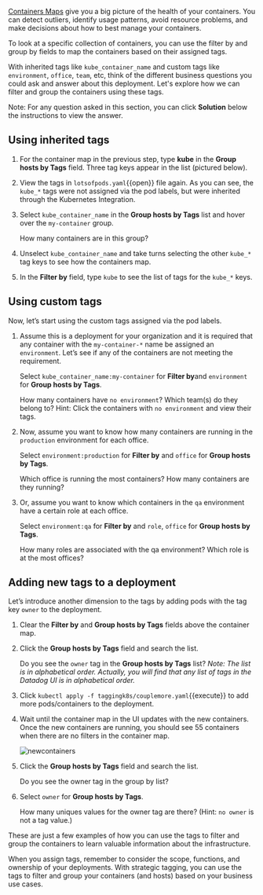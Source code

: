 <a href="https://docs.datadoghq.com/graphing/infrastructure/containermap/" target="_blank">Containers Maps</a> give you a big picture of the health of your containers. You can detect outliers, identify usage patterns, avoid resource problems, and make decisions about how to best manage your containers. 

To look at a specific collection of containers, you can use the filter by and group by fields to map the containers based on their assigned tags. 

With inherited tags like `kube_container_name` and custom tags like `environment`, `office`, `team`, etc, think of the different business questions you could ask and answer about this deployment. Let's explore how we can filter and group the containers using these tags.

Note: For any question asked in this section, you can click **Solution** below the instructions to view the answer.

## Using inherited tags
1. For the container map in the previous step, type **kube** in the **Group hosts by Tags** field. Three tag keys appear in the list (pictured below).

2. View the tags in `lotsofpods.yaml`{{open}} file again. As you can see, the `kube_*` tags were not assigned via the pod labels, but were inherited through the Kubernetes Integration. 

3. Select `kube_container_name` in the **Group hosts by Tags** list and hover over the `my-container` group. <p> How many containers are in this group?

4. Unselect `kube_container_name` and take turns selecting the other `kube_*` tag keys to see how the containers map.

5. In the **Filter by** field, type `kube` to see the list of tags for the `kube_*` keys. 

## Using custom tags
Now, let’s start using the custom tags assigned via the pod labels. 
1. Assume this is a deployment for your organization and it is required that any container with the `my-container-*` name be assigned an `environment`. Let’s see if any of the containers are not meeting the requirement. <p> Select `kube_container_name:my-container` for **Filter by**and `environment` for **Group hosts by Tags**.<p> How many containers have `no environment`? Which team(s) do they belong to? Hint: Click the containers with `no environment` and view their tags. 

2. Now, assume you want to know how many containers are running in the `production` environment for each office. <p> Select `environment:production` for **Filter by** and `office` for **Group hosts by Tags**. <p> Which office is running the most containers? How many containers are they running?

3. Or, assume you want to know which containers in the `qa` environment have a certain role at each office. <p> Select `environment:qa` for **Filter by** and `role`, `office` for **Group hosts by Tags**.  <p> How many roles are associated with the qa environment? Which role is at the most offices?


## Adding new tags to a deployment 
 
Let’s introduce another dimension to the tags by adding pods with the tag key `owner` to the deployment.

1. Clear the **Filter by** and **Group hosts by Tags** fields above the container map.

2. Click the **Group hosts by Tags** field and search the list. <p> Do you see the `owner` tag in the **Group hosts by Tags** list? *Note: The list is in alphabetical order. Actually, you will find that any list of tags in the Datadog UI is in alphabetical order.*

3. Click `kubectl apply -f taggingk8s/couplemore.yaml`{{execute}} to add more pods/containers to the deployment.

4. Wait until the container map in the UI updates with the new containers. Once the new containers are running, you should see 55 containers when there are no filters in the container map. <p>![newcontainers](taggingk8s/assets/new-containers-running.png)

5. Click the **Group hosts by Tags** field and search the list. <p> Do you see the owner tag in the group by list?

6. Select `owner` for **Group hosts by Tags**. <p>How many uniques values for the owner tag are there? (Hint: `no owner` is not a tag value.)

These are just a few examples of how you can use the tags to filter and group the containers to learn valuable information about the infrastructure.

 When you assign tags, remember to consider the scope, functions, and ownership of your deployments. With strategic tagging, you can use the tags to filter and group your containers (and hosts) based on your business use cases.
